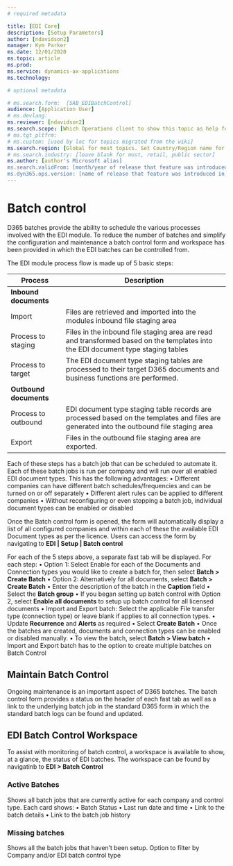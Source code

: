 ```yaml
---
# required metadata

title: [EDI Core]
description: [Setup Parameters]
author: [ndavidson2]
manager: Kym Parker
ms.date: 12/01/2020
ms.topic: article
ms.prod: 
ms.service: dynamics-ax-applications
ms.technology: 

# optional metadata

# ms.search.form:  [SAB_EDIBatchControl]
audience: [Application User]
# ms.devlang: 
ms.reviewer: [ndavidson2]
ms.search.scope: [Which Operations client to show this topic as help for, to be set by content strategist, see list here: https://microsoft.sharepoint.com/teams/DynDoc/_layouts/15/WopiFrame.aspx?sourcedoc={23419e1c-eb64-42e9-aa9b-79875b428718}&action=edit&wd=target%28Core%20Dynamics%20AX%20CP%20requirements%2Eone%7C4CC185C0%2DEFAA%2D42CD%2D94B9%2D8F2A45E7F61A%2FVersions%20list%20for%20docs%20topics%7CC14BE630%2D5151%2D49D6%2D8305%2D554B5084593C%2F%29]
# ms.tgt_pltfrm: 
# ms.custom: [used by loc for topics migrated from the wiki]
ms.search.region: [Global for most topics. Set Country/Region name for localizations]
# ms.search.industry: [leave blank for most, retail, public sector]
ms.author: [author's Microsoft alias]
ms.search.validFrom: [month/year of release that feature was introduced in, in format yyyy-mm-dd]
ms.dyn365.ops.version: [name of release that feature was introduced in, see list here: https://microsoft.sharepoint.com/teams/DynDoc/_layouts/15/WopiFrame.aspx?sourcedoc={23419e1c-eb64-42e9-aa9b-79875b428718}&action=edit&wd=target%28Core%20Dynamics%20AX%20CP%20requirements%2Eone%7C4CC185C0%2DEFAA%2D42CD%2D94B9%2D8F2A45E7F61A%2FVersions%20list%20for%20docs%20topics%7CC14BE630%2D5151%2D49D6%2D8305%2D554B5084593C%2F%29]
---
```


# Batch control

D365 batches provide the ability to schedule the various processes involved with the EDI module. To reduce the number of batches and simplify the configuration and maintenance a batch control form and workspace has been provided in which the EDI batches can be controlled from.

The EDI module process flow is made up of 5 basic steps:

| **Process**            	| **Description**                                                                                                                             	|
|------------------------	|---------------------------------------------------------------------------------------------------------------------------------------------	|
| **Inbound documents**  	|                                                                                                                                             	|
| Import                 	|     Files   are retrieved and imported into the modules inbound file staging area                                                           	|
| Process to staging     	|     Files in the inbound file staging area are read   and transformed based on the templates into the EDI document type staging   tables    	|
| Process to target      	| The EDI document type staging tables are processed to their target D365 documents and business functions are performed.                     	|
| **Outbound documents** 	|                                                                                                                                             	|
| Process to outbound    	| EDI document type staging table records are processed based on the templates and files are generated into the outbound file staging area    	|
| Export                 	|     Files in the outbound file staging area are   exported.                                                                                 	|

Each of these steps has a batch job that can be scheduled to automate it. Each of these batch jobs is run per company and will run over all enabled EDI document types. 
This has the following advantages:
•	Different companies can have different batch schedules/frequencies and can be turned on or off separately
•	Different alert rules can be applied to different companies
•	Without reconfiguring or even stopping a batch job, individual document types can be enabled or disabled


Once the Batch control form is opened, the form will automatically display a list of all configured companies and within each of these the available EDI Document types as per the licence. Users can access the form by navigating to **EDI | Setup | Batch control**

For each of the 5 steps above, a separate fast tab will be displayed.  For each step:
•	Option 1: Select Enable for each of the Documents and Connection types you would like to create a batch for, then select **Batch > Create Batch**
•	Option 2: Alternatively for all documents, select **Batch > Create Batch**
•	Enter the description of the batch in the **Caption** field
•	Select the **Batch group**
•	If you began setting up batch control with Option 2, select **Enable all documents** to setup up batch control for all licensed documents
•	Import and Export batch: Select the applicable File transfer type (connection type) or leave blank if applies to all connection types.
•	Update **Recurrence** and **Alerts** as required
•	Select **Create Batch**
•	Once the batches are created, documents and connection types can be enabled or disabled manually.
•	To view the batch, select **Batch > View batch**
•	Import and Export batch has to the option to create multiple batches on Batch Control

## **Maintain Batch Control**

Ongoing maintenance is an important aspect of D365 batches. The batch control form provides a status on the header of each fast tab as well as a link to the underlying batch job in the standard D365 form in which the standard batch logs can be found and updated.

## **EDI Batch Control Workspace**

To assist with monitoring of batch control, a workspace is available to show, at a glance, the status of EDI batches.  The workspace can be found by navigatinb to **EDI > Batch Control**


### Active Batches
Shows all batch jobs that are currently active for each company and control type.  Each card shows:
•	Batch Status
•	Last run date and time
•	Link to the batch details
•	Link to the batch job history


### Missing batches
Shows all the batch jobs that haven’t been setup. Option to filter by Company and/or EDI batch control type



